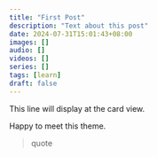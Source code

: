 ```yaml
---
title: "First Post"
description: "Text about this post"
date: 2024-07-31T15:01:43+08:00
images: []
audio: []
videos: []
series: []
tags: [learn]
draft: false
---
```





This line will display at the card view.

Happy to meet this theme.

> quote